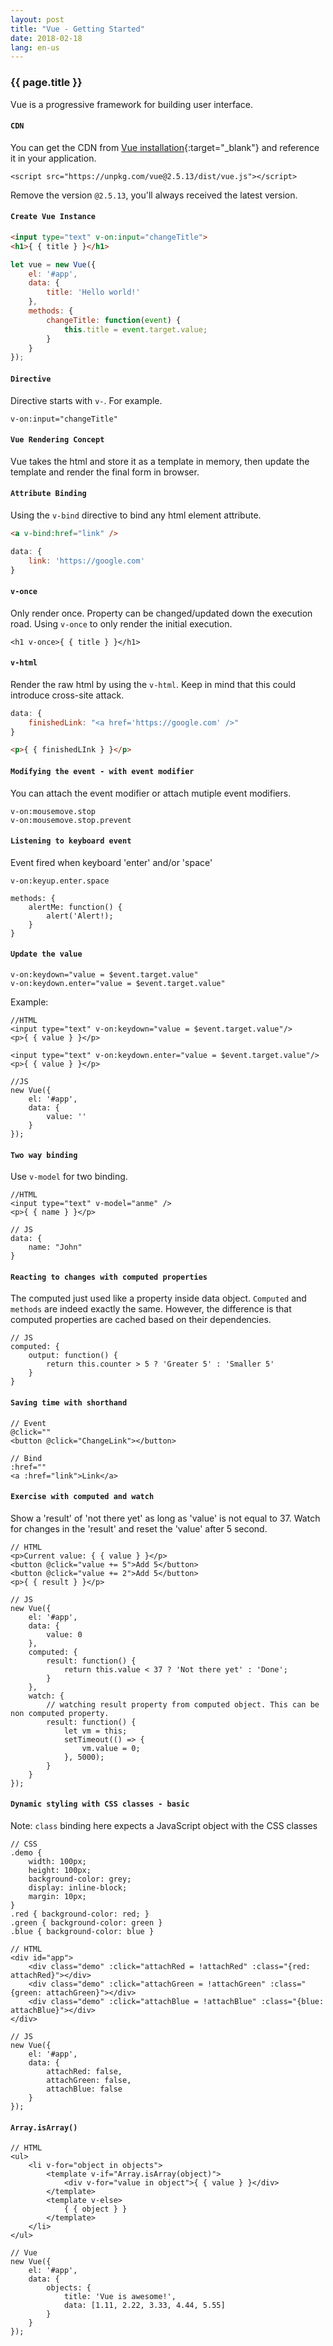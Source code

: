 ```yaml
---
layout: post
title: "Vue - Getting Started"
date: 2018-02-18
lang: en-us
---
```


### {{ page.title }}

Vue is a progressive framework for building user interface.

#### `CDN`

You can get the CDN from [Vue installation](https://vuejs.org/v2/guide/installation.html){:target="_blank"} and reference it in your application.

    <script src="https://unpkg.com/vue@2.5.13/dist/vue.js"></script>

Remove the version `@2.5.13`, you'll always received the latest version.

#### `Create Vue Instance`

```html
<input type="text" v-on:input="changeTitle">
<h1>{ { title } }</h1>
```

```javascript
let vue = new Vue({
    el: '#app',
    data: {
        title: 'Hello world!'
    },
    methods: {
        changeTitle: function(event) {
            this.title = event.target.value;
        }
    }
});
```

#### `Directive`

Directive starts with `v-`. For example.

    v-on:input="changeTitle"

#### `Vue Rendering Concept`

Vue takes the html and store it as a template in memory, then update the template and render the final form in browser.

#### `Attribute Binding`

Using the `v-bind` directive to bind any html element attribute.

```html
<a v-bind:href="link" />
```

```javascript
data: {
    link: 'https://google.com'
}
```

#### `v-once`

Only render once. Property can be changed/updated down the execution road. Using `v-once` to only render the initial execution.

    <h1 v-once>{ { title } }</h1>

#### `v-html`

Render the raw html by using the `v-html`. Keep in mind that this could introduce cross-site attack. 

```javascript
data: {
    finishedLink: "<a href='https://google.com' />"
}
```

```html
<p>{ { finishedLInk } }</p>
```

#### `Modifying the event - with event modifier`

You can attach the event modifier or attach mutiple event modifiers.

    v-on:mousemove.stop
    v-on:mousemove.stop.prevent

#### `Listening to keyboard event`

Event fired when keyboard 'enter' and/or 'space'

    v-on:keyup.enter.space

    methods: {
        alertMe: function() {
            alert('Alert!);
        }
    }

#### `Update the value`

    v-on:keydown="value = $event.target.value"
    v-on:keydown.enter="value = $event.target.value"

Example:

    //HTML
    <input type="text" v-on:keydown="value = $event.target.value"/>
    <p>{ { value } }</p>

    <input type="text" v-on:keydown.enter="value = $event.target.value"/>
    <p>{ { value } }</p>

    //JS
    new Vue({
        el: '#app',
        data: {
            value: ''
        }
    });

#### `Two way binding`

Use `v-model` for two binding.

    //HTML
    <input type="text" v-model="anme" />
    <p>{ { name } }</p>

    // JS
    data: {
        name: "John"
    }

#### `Reacting to changes with computed properties`

The computed just used like a property inside data object. `Computed` and `methods` are indeed exactly the same. However, the difference is that computed properties are cached based on their dependencies.

    // JS
    computed: {
        output: function() {
            return this.counter > 5 ? 'Greater 5' : 'Smaller 5'
        }
    }

#### `Saving time with shorthand`

    // Event
    @click=""
    <button @click="ChangeLink"></button>

    // Bind
    :href=""
    <a :href="link">Link</a>

#### `Exercise with computed and watch`

Show a 'result' of 'not there yet' as long as 'value' is not equal to 37. Watch for changes in the 'result' and reset the 'value' after 5 second.

    // HTML
    <p>Current value: { { value } }</p>
    <button @click="value += 5">Add 5</button>
    <button @click="value += 2">Add 5</button>
    <p>{ { result } }</p>

    // JS
    new Vue({
        el: '#app',
        data: {
            value: 0
        },
        computed: {
            result: function() {
                return this.value < 37 ? 'Not there yet' : 'Done';
            }
        },
        watch: {
            // watching result property from computed object. This can be non computed property.
            result: function() {
                let vm = this;
                setTimeout(() => {
                    vm.value = 0;
                }, 5000);
            }
        }
    });

#### `Dynamic styling with CSS classes - basic`

Note: `class` binding here expects a JavaScript object with the CSS classes

    // CSS
    .demo {
        width: 100px;
        height: 100px;
        background-color: grey;
        display: inline-block;
        margin: 10px;
    }
    .red { background-color: red; }
    .green { background-color: green }
    .blue { background-color: blue }
    
    // HTML
    <div id="app">
        <div class="demo" :click="attachRed = !attachRed" :class="{red: attachRed}"></div>
        <div class="demo" :click="attachGreen = !attachGreen" :class="{green: attachGreen}"></div>
        <div class="demo" :click="attachBlue = !attachBlue" :class="{blue: attachBlue}"></div>
    </div>

    // JS
    new Vue({
        el: '#app',
        data: {
            attachRed: false,
            attachGreen: false,
            attachBlue: false
        }
    });

#### `Array.isArray()`

    // HTML
    <ul>
        <li v-for="object in objects">
            <template v-if="Array.isArray(object)">
                <div v-for="value in object">{ { value } }</div>
            </template>
            <template v-else>
                { { object } }
            </template>
        </li>
    </ul>

    // Vue
    new Vue({
        el: '#app',
        data: {
            objects: {
                title: 'Vue is awesome!',
                data: [1.11, 2.22, 3.33, 4.44, 5.55]
            }
        }
    });